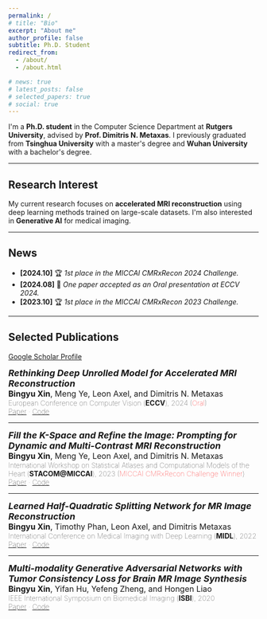 ```yaml
---
permalink: /
# title: "Bio"
excerpt: "About me"
author_profile: false
subtitle: Ph.D. Student
redirect_from: 
  - /about/
  - /about.html

# news: true
# latest_posts: false 
# selected_papers: true 
# social: true
---
```

I'm a **Ph.D. student** in the Computer Science Department at **Rutgers University**, advised by **Prof. Dimitris N. Metaxas**. I previously graduated from **Tsinghua University** with a master's degree and **Wuhan University** with a bachelor's degree.

---

## Research Interest

My current research focuses on **accelerated MRI reconstruction** using deep learning methods trained on large-scale datasets. I'm also interested in **Generative AI** for medical imaging.

---

## News

- **[2024.10]** 🏆 *1st place in the MICCAI CMRxRecon 2024 Challenge.*
- **[2024.08]** 📝 *One paper accepted as an Oral presentation at ECCV 2024.*
- **[2023.10]** 🏆 *1st place in the MICCAI CMRxRecon 2023 Challenge.*

---

## Selected Publications

<span style="color:gray;">[Google Scholar Profile](https://scholar.google.com/citations?user=ENG4A1gAAAAJ&hl=en&authuser=1)</span>

<span style="font-size:18px; font-weight:bold; font-style:italic;">Rethinking Deep Unrolled Model for Accelerated MRI Reconstruction</span>  
<span style="font-size:16px; font-weight:normal;">**Bingyu Xin**, Meng Ye, Leon Axel, and Dimitris N. Metaxas</span>  
<span style="font-size:14px; font-weight:lighter;">European Conference on Computer Vision (**ECCV**), 2024 (<span style="color:red;">Oral</span>)</span>  
<span style="font-size:14px; font-weight:lighter;">[Paper](https://www.ecva.net/papers/eccv_2024/papers_ECCV/papers/09565.pdf) · [Code](https://github.com/hellopipu/PromptMR-plus)</span>

---

<span style="font-size:18px; font-weight:bold; font-style:italic;">Fill the K-Space and Refine the Image: Prompting for Dynamic and Multi-Contrast MRI Reconstruction</span>  
<span style="font-size:16px; font-weight:normal;">**Bingyu Xin**, Meng Ye, Leon Axel, and Dimitris N. Metaxas</span>  
<span style="font-size:14px; font-weight:lighter;">International Workshop on Statistical Atlases and Computational Models of the Heart (**STACOM@MICCAI**), 2023 (<span style="color:red;">MICCAI CMRxRecon Challenge Winner</span>)</span>  
<span style="font-size:14px; font-weight:lighter;">[Paper](https://arxiv.org/pdf/2309.13839.pdf) · [Code](https://github.com/hellopipu/PromptMR)</span>

---

<span style="font-size:18px; font-weight:bold; font-style:italic;">Learned Half-Quadratic Splitting Network for MR Image Reconstruction</span>  
<span style="font-size:16px; font-weight:normal;">**Bingyu Xin**, Timothy Phan, Leon Axel, and Dimitris Metaxas</span>  
<span style="font-size:14px; font-weight:lighter;">International Conference on Medical Imaging with Deep Learning (**MIDL**), 2022</span>  
<span style="font-size:14px; font-weight:lighter;">[Paper](https://proceedings.mlr.press/v172/xin22a/xin22a.pdf) · [Code](https://github.com/hellopipu/HQS-Net)</span>

---

<span style="font-size:18px; font-weight:bold; font-style:italic;">Multi-modality Generative Adversarial Networks with Tumor Consistency Loss for Brain MR Image Synthesis</span>  
<span style="font-size:16px; font-weight:normal;">**Bingyu Xin**, Yifan Hu, Yefeng Zheng, and Hongen Liao</span>  
<span style="font-size:14px; font-weight:lighter;">IEEE International Symposium on Biomedical Imaging (**ISBI**), 2020</span>  
<span style="font-size:14px; font-weight:lighter;">[Paper](https://ieeexplore.ieee.org/abstract/document/9098449/) · [Code](https://github.com/hellopipu/TC-MGAN)</span>
